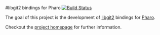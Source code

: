 #libgit2 bindings for Pharo [![Build Status](https://travis-ci.org/jvdsandt/LibGit.svg?branch=pharo50)](https://travis-ci.org/jvdsandt/LibGit)

The goal of this project is the development of [libgit2](https://libgit2.github.com) bindings for [Pharo](https://pharo.org).

Checkout the [project homepage](https://theseion.github.io/libgit2-pharo-bindings) for further information.
